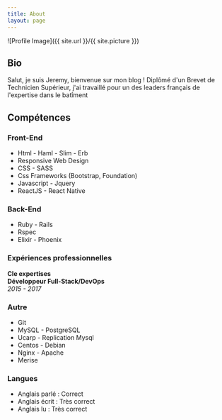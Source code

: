 ```yaml
---
title: About
layout: page
---
```

![Profile Image]({{ site.url }}/{{ site.picture }})

<h2>Bio</h2>

<p>Salut, je suis Jeremy, bienvenue sur mon blog ! Diplômé d'un Brevet de Technicien Supérieur, j'ai travaillé pour un des leaders français de l'expertise dans le batîment</p>

<h2>Compétences</h2>

<h3>Front-End</h3>
<ul class="skill-list">
	<li>Html - Haml - Slim - Erb</li>
	<li>Responsive Web Design</li>
	<li>CSS - SASS</li>
	<li>Css Frameworks (Bootstrap, Foundation)</li>
	<li>Javascript - Jquery</li>
	<li>ReactJS - React Native</li>
</ul>

<h3>Back-End</h3>
<ul class="skill-list">
	<li>Ruby - Rails</li>
	<li>Rspec</li>
	<li>Elixir - Phoenix</li>
</ul>

<h3>Expériences professionnelles</h3>
<p><strong><b>Cle expertises</b><br>
Développeur Full-Stack/DevOps</strong><br>
<i>2015 - 2017</i></p>

<h3>Autre</h3>
<ul class="skill-list">
	<li>Git</li>
	<li>MySQL - PostgreSQL</li>
	<li>Ucarp - Replication Mysql</li>
	<li>Centos - Debian</li>
	<li>Nginx - Apache</li>
	<li>Merise</li>
</ul>

<h3>Langues</h3>
<ul class="skill-list">
	<li>Anglais parlé : Correct</li>
	<li>Anglais écrit : Très correct</li>
	<li>Anglais lu : Très correct</li>
</ul>
